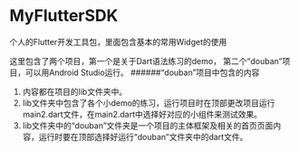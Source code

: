 # MyFlutterSDK
个人的Flutter开发工具包，里面包含基本的常用Widget的使用

这里包含了两个项目，第一个是关于Dart语法练习的demo， 第二个“douban”项目，可以用Android Studio运行。
######“douban”项目中包含的内容
1. 内容都在项目的lib文件夹中。
2. lib文件夹中包含了各个小demo的练习，运行项目时在顶部更改项目运行main2.dart文件，在main2.dart中选择好对应的小组件来测试效果。
3. lib文件夹中的“douban”文件夹是一个项目的主体框架及相关的首页页面内容，运行时要在顶部选择好运行“douban”文件夹中的dart文件。
